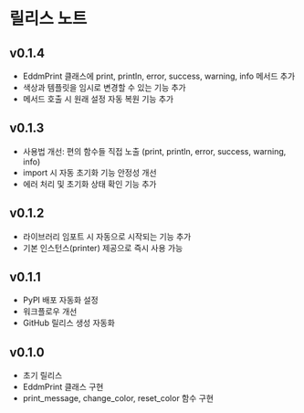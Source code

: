 # 릴리스 노트

## v0.1.4
- EddmPrint 클래스에 print, println, error, success, warning, info 메서드 추가
- 색상과 템플릿을 임시로 변경할 수 있는 기능 추가
- 메서드 호출 시 원래 설정 자동 복원 기능 추가

## v0.1.3
- 사용법 개선: 편의 함수들 직접 노출 (print, println, error, success, warning, info)
- import 시 자동 초기화 기능 안정성 개선
- 에러 처리 및 초기화 상태 확인 기능 추가

## v0.1.2
- 라이브러리 임포트 시 자동으로 시작되는 기능 추가
- 기본 인스턴스(printer) 제공으로 즉시 사용 가능

## v0.1.1
- PyPI 배포 자동화 설정
- 워크플로우 개선
- GitHub 릴리스 생성 자동화

## v0.1.0
- 초기 릴리스
- EddmPrint 클래스 구현
- print_message, change_color, reset_color 함수 구현 
